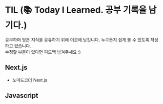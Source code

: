 # TIL (📚 Today I Learned. 공부 기록을 남기다.)
공부하며 얻은 지식을 공유하기 위해 이곳에 남깁니다. 누구든지 쉽게 볼 수 있도록 작성하고 있습니다.  
수정할 부분이 있다면 피드백 남겨주세요 :)

## Next.js
- 노마드코더 Next.js

## Javascript
